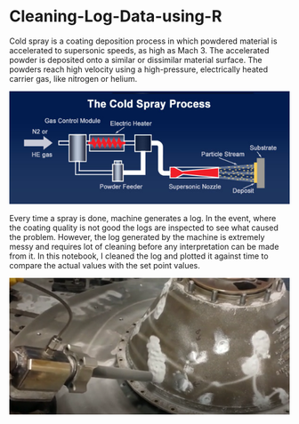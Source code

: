 # Cleaning-Log-Data-using-R

Cold spray is a coating deposition process in which powdered material is accelerated to supersonic speeds, as high as Mach 3. The accelerated powder is deposited onto a similar or dissimilar material surface. The powders reach high velocity using a high-pressure, electrically heated carrier gas, like nitrogen or helium.


![](cold-spray-process.jpg)

Every time a spray is done, machine generates a log. In the event, where the coating quality is not good the logs are inspected to see what caused the problem. However, the log generated by the machine is extremely messy and requires lot of cleaning before any interpretation can be made from it. In this notebook, I cleaned the log and plotted it against time to compare the actual values with the set point values.

![](coldsprayam.png)
